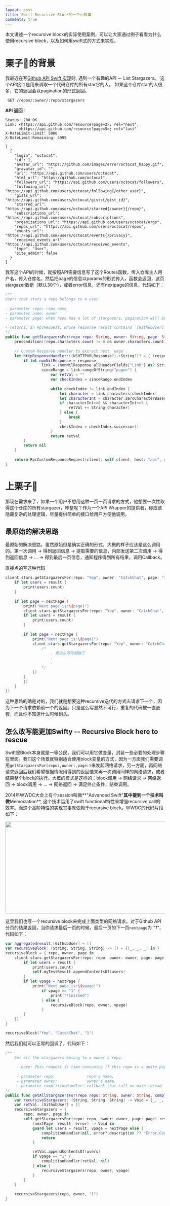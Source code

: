 ```yaml
---
layout: post
title: Swift Recursive Block的一个小故事
comments: true
---
```


本文讲述一个recursive block的实际使用案例，可以让大家通过例子看看为什么使用recursive block，以及如何用swift式的方式来实现。

# 栗子🌰的背景

我最近在写[Github API Swift 实现](https://github.com/jindulys/GithubPilot)时, 遇到一个有趣的API － List Stargazers。 这个API接口是用来调取一个代码仓库的所有star它的人。 如果这个仓库star的人很多，它的返回会以pagination的形式返回。

     GET /repos/:owner/:repo/stargazers

**API 返回**：

    Status: 200 OK
    Link: <https://api.github.com/resource?page=2>; rel="next",
          <https://api.github.com/resource?page=5>; rel="last"
    X-RateLimit-Limit: 5000
    X-RateLimit-Remaining: 4999

    [
      {
        "login": "octocat",
        "id": 1,
        "avatar_url": "https://github.com/images/error/octocat_happy.gif",
        "gravatar_id": "",
        "url": "https://api.github.com/users/octocat",
        "html_url": "https://github.com/octocat",
        "followers_url": "https://api.github.com/users/octocat/followers",
        "following_url": "https://api.github.com/users/octocat/following{/other_user}",
        "gists_url": "https://api.github.com/users/octocat/gists{/gist_id}",
        "starred_url": "https://api.github.com/users/octocat/starred{/owner}{/repo}",
        "subscriptions_url": "https://api.github.com/users/octocat/subscriptions",
        "organizations_url": "https://api.github.com/users/octocat/orgs",
        "repos_url": "https://api.github.com/users/octocat/repos",
        "events_url": "https://api.github.com/users/octocat/events{/privacy}",
        "received_events_url": "https://api.github.com/users/octocat/received_events",
        "type": "User",
        "site_admin": false
      }
    ] 

我写这个API的时候，就按照API需要信息写了这个Routes函数，传入仓库主人用户名，传入仓库名，然后把page的信息以params的形式传入，函数会返回，这页stargazer数组（默认30个），或者error信息，还有nextpage的信息，代码如下：


```swift
/**
Users that stars a repo belongs to a user.
     
- parameter repo: repo name
- parameter name: owner
- parameter page: when repo has a lot of stargazers, pagination will be applied.
     
- returns: an RpcRequest, whose response result contains `[GithubUser]`, if pagination is applicable, response result contains `nextpage`.
*/
public func getStargazersFor(repo repo: String, owner: String, page: String = "1", defaultResponseQueue: dispatch_queue_t? = nil) -> RpcCustomResponseRequest<UserArraySerializer, StringSerializer, String> {
    precondition((repo.characters.count != 0 && owner.characters.count != 0), "Invalid Input")
        
    // Custom Response Handler to extract next `page`.
    let httpResponseHandler:((NSHTTPURLResponse?)->String?)? = { (response: NSHTTPURLResponse?) in
        if let nonNilResponse = response,
                link = (nonNilResponse.allHeaderFields["Link"] as? String),
                sinceRange = link.rangeOfString("page=") {
                    var retVal = ""
                    var checkIndex = sinceRange.endIndex
                    
                    while checkIndex != link.endIndex {
                        let character = link.characters[checkIndex]
                        let characterInt = character.zeroCharacterBasedunicodeScalarCodePoint()
                        if characterInt>=0 && characterInt<=9 {
                            retVal += String(character)
                        } else {
                            break
                        }
                        checkIndex = checkIndex.successor()
                    }
                    return retVal
        }
        return nil
    }
        
    return RpcCustomResponseRequest(client: self.client, host: "api", route: "/repos/\(owner)/\(repo)/stargazers", method: .GET, params: ["page":page], postParams: nil, postData: nil,customResponseHandler:httpResponseHandler, defaultResponseQueue: defaultResponseQueue, responseSerializer: UserArraySerializer(), errorSerializer: StringSerializer())
}
```

# 上栗子🌰

那现在需求来了，如果一个用户不想用这种一页一页请求的方式，他想要一次性取得这个仓库的所有stargazer，咋整呢？作为一个API Wrapper的提供者，你应该隐藏复杂的处理逻辑，尽量提供简单的接口给用户方便他调用。

## 最原始的解决思路

最原始的解决思路，虽然原始但是确实正确的形式，大概的样子应该是这么调用的。第一次调用 -> 得到返回信息 -> 提取需要的信息，内部发送第二次调用 -> 得到返回信息 -> ... -> 得到最后一页信息，通知程序得到所有结果，调用Callback。

直接点的写这种代码

```swift
client.stars.getStargazersFor(repo: "Yep", owner: "CatchChat", page: "1").response({ (nextPage, result, error) -> Void in
    if let users = result {
        print(users.count)
    }
                
    if let page = nextPage {
        print("Next page is:\(page)")
        client.stars.getStargazersFor(repo: "Yep", owner: "CatchChat", page: page).response({ (nextPage, result, error) -> Void in
        if let users = result {
            print(users.count)
        }
                        
        if let page = nextPage {
            print("Next page is:\(page)")
            client.stars.getStargazersFor(repo: "Yep", owner: "CatchChat", page: page).response({ (nextPage, result, error) -> Void in
                /*
                    . 真这么写你就输了
                    .
                    .
                */
            })
        }
        })
    }
})
```
这种思路的确是对的，我们就是想要这种recursive迭代的方式去请求下一个，因为下一个请求依赖前一个的返回。只是这么写显然不可行，重复的代码被一直嵌套，而且你不知道什么时候到头。

## 怎么改写能更加**Swifty** -- Recursive Block here to rescue

Swift里Block本身就是一等公民，我们可以用它做变量，封装一些必要的处理步骤在里面。我们这个场景就特别适合使用block变量的方式，因为一方面我们需要调用`getStargazersFor(repo:,owner:,page:)`来发起网络请求，另一方面，再网络请求返回后我们希望根据情况用得到的返回值来再一次调用同样的网络请求，或者结束整个block的执行。大概的模式是这样的：block调用 -> 网络请求 -> 网络返回 -> block调用 -> ... -> 网络返回 -> 满足终止条件，结束调用。

2014年WWDC大会上有个session叫做**"Advanced Swift"**其中提到一个技术叫做**Memoization**, 这个技术运用了swift functional特性来增强recursive call的效率。而这个高阶特性的实现其事就依赖于recursive block。WWDC的代码片段如下：

<img src="http://jindulys.github.io/images/wwdcrecursiveblock.png" width="610px" height="290px" style="margin: 0 auto; display: block;"/>

这里我们也写一个recursive block来完成上面类型的网络请求。对于Github API分页的结果返回，当你请求最后一页的时候，最后一页的下一页`nextpage`为 _"1"_，代码如下：

```swift
var aggregatedresult:[GithubUser] = []
var recursiveBlock: (String, String, String) -> () = {(_, _, _) in }
recursiveBlock = { repo, owner, page in
    client.stars.getStargazersFor(repo: repo, owner: owner, page: page).response({(nextPage, result, error) -> Void in
        if let users = result {
            print(users.count)
            self.myTestResult.appendContentsOf(users)
        }
        if let vpage = nextPage {
            print("Next page is:\(vpage)")
                if vpage == "1" {
                    print("Finished")
                } else {
                    recursiveBlock(repo, owner, vpage)
                }
        }
    })    
}

recursiveBlock("Yep", "CatchChat", "1")
```
然后我们就可以正常的回调了，代码如下：

```swift
/**
    Get all the stargazers belong to a owner's repo.
     
     - note: This request is time consuming if this repo is a quite popular one. but it will run on a private serial queue and will not block main queue.
     
     - parameter repo:              repo's name.
     - parameter owner:             owner's name.
     - parameter complitionHandler: callback that call on main thread.
*/
public func getAllStargazersFor(repo repo: String, owner: String, complitionHandler:([GithubUser]?, String?)-> Void) {
    var recursiveStargazers: (String, String, String) -> Void = {_, _, _ in }
    var retVal: [GithubUser] = []
    recursiveStargazers = {
        repo, owner, page in
        self.getStargazersFor(repo: repo, owner: owner, page: page).response {
            (nextPage, result, error) -> Void in
            guard let users = result, vpage = nextPage else {
                complitionHandler(nil, error?.description ?? "Error,Could not finish this request")
                return
            }

            retVal.appendContentsOf(users)
            if vpage == "1" {
                complitionHandler(retVal, nil)
            } else {
                recursiveStargazers(repo, owner, vpage)
            }
        }
    }
        
    recursiveStargazers(repo, owner, "1")
}
```

